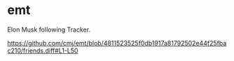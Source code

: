 # emt
Elon Musk following Tracker.

https://github.com/cmj/emt/blob/4811523525f0db1917a81792502e44f25fbac210/friends.diff#L1-L50
